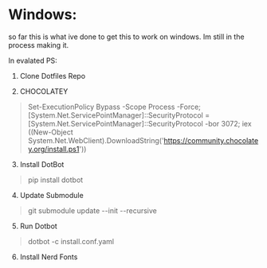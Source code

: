 # Windows:

so far this is what ive done to get this to work on windows. Im still in the process making it.

In evalated PS:

1. Clone Dotfiles Repo

2. CHOCOLATEY
> Set-ExecutionPolicy Bypass -Scope Process -Force; [System.Net.ServicePointManager]::SecurityProtocol = [System.Net.ServicePointManager]::SecurityProtocol -bor 3072; iex ((New-Object System.Net.WebClient).DownloadString('https://community.chocolatey.org/install.ps1'))

3. Install DotBot
> pip install dotbot

4. Update Submodule
> git submodule update --init --recursive

5. Run Dotbot
> dotbot -c install.conf.yaml

6. Install Nerd Fonts